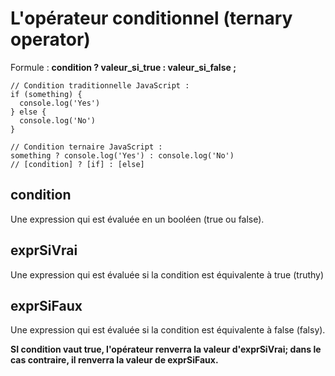 # **L'opérateur conditionnel (ternary operator)**

Formule : **condition ? valeur_si_true : valeur_si_false ;**

```JS 
// Condition traditionnelle JavaScript :
if (something) {
  console.log('Yes')
} else {
  console.log('No')
}

// Condition ternaire JavaScript :
something ? console.log('Yes') : console.log('No')
// [condition] ? [if] : [else] 
``` 

## condition
Une expression qui est évaluée en un booléen (true ou false).

## exprSiVrai
Une expression qui est évaluée si la condition est équivalente à true (truthy)

## exprSiFaux
Une expression qui est évaluée si la condition est équivalente à false (falsy).

**SI condition vaut true, l'opérateur renverra la valeur d'exprSiVrai; dans le cas contraire, il renverra la valeur de exprSiFaux.**

